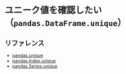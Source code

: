 # ユニーク値を確認したい（`pandas.DataFrame.unique`）

## リファレンス

- [pandas.unique](https://pandas.pydata.org/pandas-docs/stable/reference/api/pandas.unique.html)
- [pandas.Index.unique](https://pandas.pydata.org/pandas-docs/stable/reference/api/pandas.Index.unique.html)
- [pandas.Series.unique](https://pandas.pydata.org/pandas-docs/stable/reference/api/pandas.Series.unique.html)
